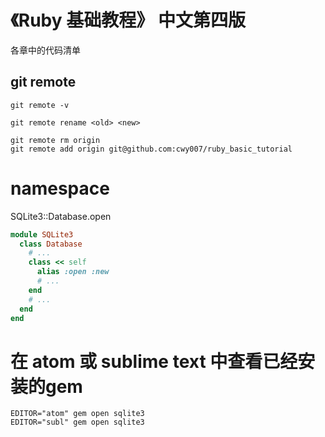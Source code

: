 # 《Ruby 基础教程》 中文第四版
各章中的代码清单

## git remote
```
git remote -v

git remote rename <old> <new>

git remote rm origin
git remote add origin git@github.com:cwy007/ruby_basic_tutorial
```

# namespace

SQLite3::Database.open

```ruby
module SQLite3
  class Database
    # ...
    class << self
      alias :open :new
      # ...
    end
    # ...
  end
end
```

# 在 atom 或 sublime text 中查看已经安装的gem
```
EDITOR="atom" gem open sqlite3
EDITOR="subl" gem open sqlite3
```
